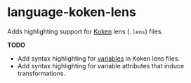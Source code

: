 # language-koken-lens

Adds highlighting support for [Koken](http://koken.me/) lens (`.lens`) files.

**TODO**
* Add syntax highlighting for [variables](http://help.koken.me/customer/portal/articles/982033-lens-variables) in Koken lens files.
* Add syntax highlighting for variable attributes that induce transformations.

